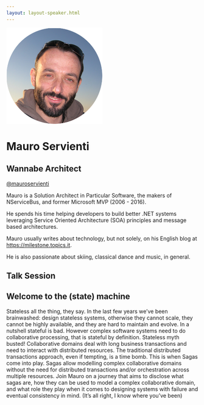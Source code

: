 ```yaml
---
layout: layout-speaker.html
---
```

<div class="container section featured-speaker">
  <div class="row">
    <div class="col-xs-12 col-sm-2 img-container">
      <img class="speaker-page-img" src="../img/speakers/Mauro-Servienti-ON.png">
    </div>
    <div class="col-xs-12 col-sm-10 copy-container">
        <h1 class="speaker-header">Mauro Servienti</h1>
        <h2 class="speaker-subtitle">Wannabe Architect</h2>
        <p class="copy"><a class="speaker-handle" href="https://twitter.com/mauroservienti" target="_blank">@mauroservienti</a></p>
        <p class="copy">Mauro is a Solution Architect in Particular Software, the makers of NServiceBus, and former Microsoft MVP (2006 - 2016).</p>
        <p class="copy">He spends his time helping developers to build better .NET systems leveraging Service Oriented Architecture (SOA) principles and message based architectures.</p>
        <p class="copy">Mauro usually writes about technology, but not solely, on his English blog at <a href="https://milestone.topics.it">https://milestone.topics.it</a>.</p> 
        <p class="copy">He is also passionate about skiing, classical dance and music, in general.</p>
        <h2 class="speaker-subheader">Talk Session</h2>
        <h2 class="speaker-subheader gold">Welcome to the (state) machine</h2>
        <p class="copy">Stateless all the thing, they say. In the last few years we’ve been brainwashed: design stateless systems, otherwise they cannot scale, they cannot be highly available, and they are hard to maintain and evolve. In a nutshell stateful is bad. However complex software systems need to do collaborative processing, that is stateful by definition. Stateless myth busted! Collaborative domains deal with long business transactions and need to interact with distributed resources. The traditional distributed transactions approach, even if tempting, is a time bomb. This is when Sagas come into play. Sagas allow modelling complex collaborative domains without the need for distributed transactions and/or orchestration across multiple resources. Join Mauro on a journey that aims to disclose what sagas are, how they can be used to model a complex collaborative domain, and what role they play when it comes to designing systems with failure and eventual consistency in mind. (It’s all right, I know where you’ve been)</p>
    </div>
  </div>
</div>